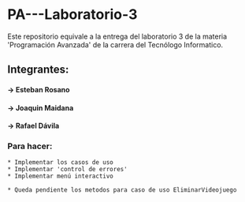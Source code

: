 ﻿# PA---Laboratorio-3

Este repositorio equivale a la entrega del laboratorio 3 de la materia 'Programación Avanzada' de la carrera del Tecnólogo Informatico.

## Integrantes: 
#### -> Esteban Rosano
#### -> Joaquin Maidana
#### -> Rafael Dávila

### Para hacer: 
    * Implementar los casos de uso
    * Implementar 'control de errores'
    * Implementar menú interactivo
    
    * Queda pendiente los metodos para caso de uso EliminarVideojuego
